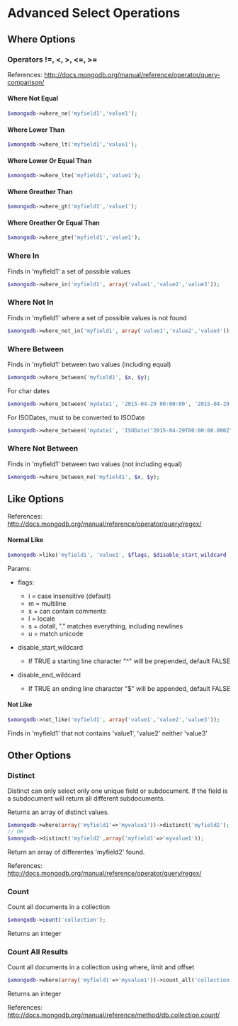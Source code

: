 # Advanced Select Operations

## Where Options

### Operators !=, <, >, <=, >=

References: http://docs.mongodb.org/manual/reference/operator/query-comparison/

#### Where Not Equal
```php
$xmongodb->where_ne('myfield1','value1');
```
#### Where Lower Than
```php
$xmongodb->where_lt('myfield1','value1');
```
#### Where Lower Or Equal Than
```php
$xmongodb->where_lte('myfield1','value1');
```
#### Where Greather Than
```php
$xmongodb->where_gt('myfield1','value1');
```
#### Where Greather Or Equal Than
```php
$xmongodb->where_gte('myfield1','value1');
```
### Where In
Finds in 'myfield1' a set of possible values
```php
$xmongodb->where_in('myfield1', array('value1','value2','value3'));
```

### Where Not In
Finds in 'myfield1' where a set of possible values is not found
```php
$xmongodb->where_not_in('myfield1', array('value1','value2','value3'));
```

### Where Between
Finds in 'myfield1' between two values (including equal)
```php
$xmongodb->where_between('myfield1', $x, $y);
```
For char dates
```php
$xmongodb->where_between('mydate1', '2015-04-29 00:00:00', '2015-04-29 23:59:59');
```
For ISODates, must to be converted to ISODate 
```php
$xmongodb->where_between('mydate1', 'ISODate("2015-04-29T00:00:00.000Z")', 'ISODate("2015-04-29T23:59:59.000Z")');
```


### Where Not Between
Finds in 'myfield1' between two values (not including equal)
```php
$xmongodb->where_between_ne('myfield1', $x, $y);
```

## Like Options

References: http://docs.mongodb.org/manual/reference/operator/query/regex/

#### Normal Like
```php
$xmongodb->like('myfield1', 'value1', $flags, $disable_start_wildcard , $disable_end_wildcard);
```
Params:

  - flags:
    * i = case insensitive (default)
    * m = multiline
    * x = can contain comments
    * l = locale
    * s = dotall, "." matches everything, including newlines
    * u = match unicode

  - disable_start_wildcard
    * If TRUE a starting line character "^" will be prepended, default FALSE

  - disable_end_wildcard
    * If TRUE an ending line character "$" will be appended, default FALSE

#### Not Like
```php
$xmongodb->not_like('myfield1', array('value1','value2','value3'));
```
Finds in 'myfield1' that not contains 'value1', 'value2' neither 'value3'

## Other Options

### Distinct
Distinct can only select only one unique field or subdocument. 
If the field is a subdocument will return all different subdocuments.

Returns an array of distinct values.

```php
$xmongodb->where(array('myfield1'=>'myvalue1'))->distinct('myfield2');
// OR
$xmongodb->distinct('myfield2',array('myfield1'=>'myvalue1'));
```
Return an array of differentes 'myfield2' found.

References: http://docs.mongodb.org/manual/reference/operator/query/regex/

### Count
Count all documents in a collection
```php
$xmongodb->count('collection');
```
Returns an integer

### Count All Results
Count all documents in a collection using where, limit and offset
```php
$xmongodb->where(array('myfield1'=>'myvalue1'))->count_all('collection');
```
Returns an integer

References: http://docs.mongodb.org/manual/reference/method/db.collection.count/


